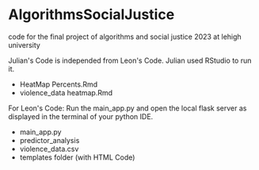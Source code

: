 # AlgorithmsSocialJustice
code for the final project of algorithms and social justice 2023 at lehigh university

Julian's Code is independed from Leon's Code. Julian used RStudio to run it.
- HeatMap Percents.Rmd
- violence_data heatmap.Rmd

For Leon's Code: Run the main_app.py and open the local flask server as displayed in the terminal of your python IDE.
- main_app.py
- predictor_analysis
- violence_data.csv
- templates folder (with HTML Code)
